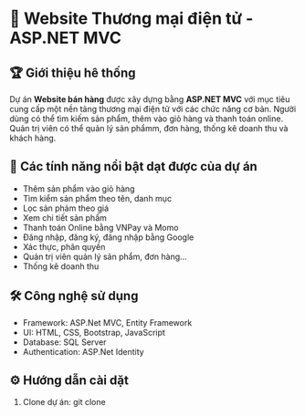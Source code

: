 # 🛒 Website Thương mại điện tử - ASP.NET MVC
## 🏆 Giới thiệu hê thống
Dự án **Website bán hàng** được xây dựng bằng **ASP.NET MVC** với mục tiêu cung cấp một nền tảng thương mại điện tử với các chức năng cơ bản. Người dùng có thể tìm kiếm sản phẩm, thêm vào giỏ hàng và thanh toán online. Quản trị viên có thể quản lý sản phẩmm, đơn hàng, thống kê doanh thu và khách hàng.
## 🚀 Các tính năng nổi bật dạt được của dự án
- Thêm sản phẩm vào giỏ hàng
- Tìm kiểm sản phẩm theo tên, danh mục
- Lọc sản phảm theo giá
- Xem chi tiết sản phẩm
- Thanh toán Online bằng VNPay và Momo
- Đăng nhập, đăng ký, đăng nhập bằng Google
- Xác thực, phân quyền
- Quản trị viên quản lý sản phẩm, đơn hàng...
- Thống kê doanh thu
## 🛠️ Công nghệ sử dụng
- Framework: ASP.Net MVC, Entity Framework
- UI: HTML, CSS, Bootstrap, JavaScript
- Database: SQL Server
- Authentication: ASP.Net Identity
## ⚙️ Hướng dẫn cài dặt
1. Clone dự án: git clone 
